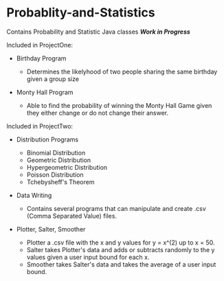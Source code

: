 # Probablity-and-Statistics
Contains Probability and Statistic Java classes ***Work in Progress***

Included in ProjectOne:
- Birthday Program
    - Determines the likelyhood of two people sharing the same birthday given a group size

 - Monty Hall Program
    - Able to find the probability of winning the Monty Hall Game given they either change or do not change their answer.

Included in ProjectTwo:
 - Distribution Programs
    - Binomial Distribution
    - Geometric Distribution
    - Hypergeometric Distribution
    - Poisson Distribution
    - Tchebysheff's Theorem

 - Data Writing
    - Contains several programs that can manipulate and create .csv (Comma Separated Value) files.
 - Plotter, Salter, Smoother
    - Plotter a .csv file with the x and y values for y = x^(2) up to x = 50.
    - Salter takes Plotter's data and adds or subtracts randomly to the y values given a user input bound for each x.
    - Smoother takes Salter's data and takes the average of a user input bound.

